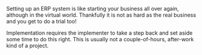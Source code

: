 Setting up an ERP system is like starting your business all over again,
although in the virtual world. Thankfully it is not as hard as the real
business and you get to do a trial too!

Implementation requires the implementer to take a step back and set aside some
time to do this right. This is usually not a couple-of-hours, after-work kind
of a project.

